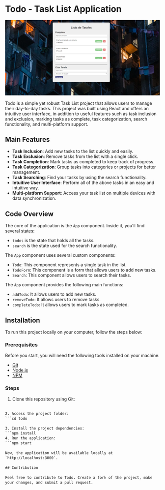 # Todo - Task List Application

![Projeto Todo](https://github.com/glauberbandeira/React-Todo/blob/main/img.png)


Todo is a simple yet robust Task List project that allows users to manage their day-to-day tasks. This project was built using React and offers an intuitive user interface, in addition to useful features such as task inclusion and exclusion, marking tasks as complete, task categorization, search functionality, and multi-platform support.

## Main Features

- **Task Inclusion**: Add new tasks to the list quickly and easily.
- **Task Exclusion**: Remove tasks from the list with a single click.
- **Task Completion**: Mark tasks as completed to keep track of progress.
- **Task Categorization**: Group tasks into categories or projects for better management.
- **Task Searching**: Find your tasks by using the search functionality.
- **Intuitive User Interface**: Perform all of the above tasks in an easy and intuitive way.
- **Multi-platform Support**: Access your task list on multiple devices with data synchronization.

## Code Overview

The core of the application is the `App` component. Inside it, you'll find several states:

- `todos` is the state that holds all the tasks.
- `search` is the state used for the search functionality.

The `App` component uses several custom components:

- `Todo`: This component represents a single task in the list.
- `TodoForm`: This component is a form that allows users to add new tasks.
- `Search`: This component allows users to search their tasks.

The `App` component provides the following main functions:

- `addTodo`: It allows users to add new tasks.
- `removeTodo`: It allows users to remove tasks.
- `completeTodo`: It allows users to mark tasks as completed.

## Installation

To run this project locally on your computer, follow the steps below:

### Prerequisites

Before you start, you will need the following tools installed on your machine: 
- [Git](https://git-scm.com)
- [Node.js](https://nodejs.org/en/)
- [NPM](https://www.npmjs.com/get-npm)

### Steps

1. Clone this repository using Git:
```git clone https://github.com/glauberbandeira/React-Todo.git

2. Access the project folder:
```cd todo

3. Install the project dependencies:
```npm install
4. Run the application:
```npm start

Now, the application will be available locally at `http://localhost:3000`.

## Contribution

Feel free to contribute to Todo. Create a fork of the project, make your changes, and submit a pull request.